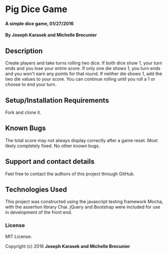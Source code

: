 # Pig Dice Game

#### A simple dice game, 01/27/2016

#### By Joseph Karasek and Michelle Brecunier

## Description

Create players and take turns rolling two dice. If both dice show 1, your turn ends and you lose your entire score. If only one die shows 1, you turn ends and you won't earn any points for that round. If neither die shows 1, add the two die values to your score. You can continue rolling until you roll a 1 or choose to end your turn.

## Setup/Installation Requirements

Fork and clone it.

## Known Bugs

The total score may not always display correctly after a game reset. Most likely completely fixed. No other known bugs.

## Support and contact details

Feel free to contact the authors of this project through GitHub.

## Technologies Used

This project was constructed using the javascript testing framework Mocha, with the assertion library Chai. jQuery and Bootstrap were included for use in development of the front end.

### License

MIT License.

Copyright (c) 2016 **Joseph Karasek and Michelle Brecunier**
